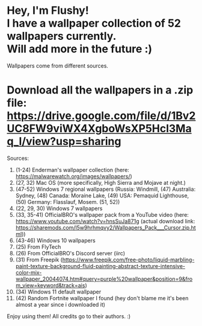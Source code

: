 Hey, I'm Flushy!        
I have a wallpaper collection of 52 wallpapers currently.    
Will add more in the future :)
==========================================================================================================================================================================
Wallpapers come from different sources.

Download all the wallpapers in a .zip file: https://drive.google.com/file/d/1Bv2UC8FW9viWX4XgboWsXP5Hcl3Maq_l/view?usp=sharing
===

Sources:
1. (1-24) Enderman's wallpaper collection (here: https://malwarewatch.org/images/wallpapers/)
2. (27, 32) Mac OS (more specifically, High Sierra and Mojave at night.)
3. (47-52) Windows 7 regional wallpapers (Russia: Windmill, (47) Australia: Sydney, (48) Canada: Moraine Lake, (49) USA: Pemaquid Lighthouse, (50) Germany: Flasslauf, Mosem. (51, 52))
4. (22, 29, 30) Windows 7 wallpapers
5. (33, 35-41) OfficialBRO's wallpaper pack from a YouTube video (here: https://www.youtube.com/watch?v=hnsSuJa871g (actual download link: https://sharemods.com/l5w9hrhmqvy2/Wallpapers_Pack___Cursor.zip.html))
6. (43-46) Windows 10 wallpapers
7. (25) From FlyTech
8. (26) From OfficialBRO's Discord server (iirc)
9. (31) From Freepik (https://www.freepik.com/free-photo/liquid-marbling-paint-texture-background-fluid-painting-abstract-texture-intensive-color-mix-wallpaper_20044074.htm#query=purple%20wallpaper&position=9&from_view=keyword&track=ais)
10. (34) Windows 11 default wallpaper
11. (42) Random Fortnite wallpaper I found (hey don't blame me it's been almost a year since i downloaded it)



Enjoy using them! All credits go to their authors. :)
